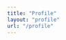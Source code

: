 ```yaml
---
title: "Profile"
layout: "profile"
url: "/profile"
---
```


<!-- The layout will handle the rest -->